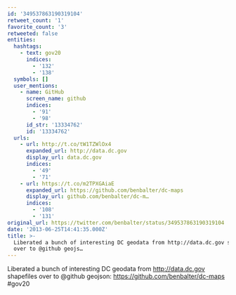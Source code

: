 ```yaml
---
id: '349537863190319104'
retweet_count: '1'
favorite_count: '3'
retweeted: false
entities:
  hashtags:
    - text: gov20
      indices:
        - '132'
        - '138'
  symbols: []
  user_mentions:
    - name: GitHub
      screen_name: github
      indices:
        - '91'
        - '98'
      id_str: '13334762'
      id: '13334762'
  urls:
    - url: http://t.co/tW1TZWlOx4
      expanded_url: http://data.dc.gov
      display_url: data.dc.gov
      indices:
        - '49'
        - '71'
    - url: https://t.co/m2TPXGAiaE
      expanded_url: https://github.com/benbalter/dc-maps
      display_url: github.com/benbalter/dc-m…
      indices:
        - '108'
        - '131'
original_url: https://twitter.com/benbalter/status/349537863190319104
date: '2013-06-25T14:41:35.000Z'
title: >-
  Liberated a bunch of interesting DC geodata from http://data.dc.gov shapefiles
  over to @github geojs…
---
```


Liberated a bunch of interesting DC geodata from http://data.dc.gov shapefiles over to @github geojson: https://github.com/benbalter/dc-maps #gov20